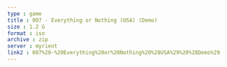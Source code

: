 ```yaml
---
type : game
title : 007 - Everything or Nothing (USA) (Demo)
size : 1.2 G
format : iso
archive : zip
server : myrient
link2 : 007%20-%20Everything%20or%20Nothing%20%28USA%29%20%28Demo%29
---
```


